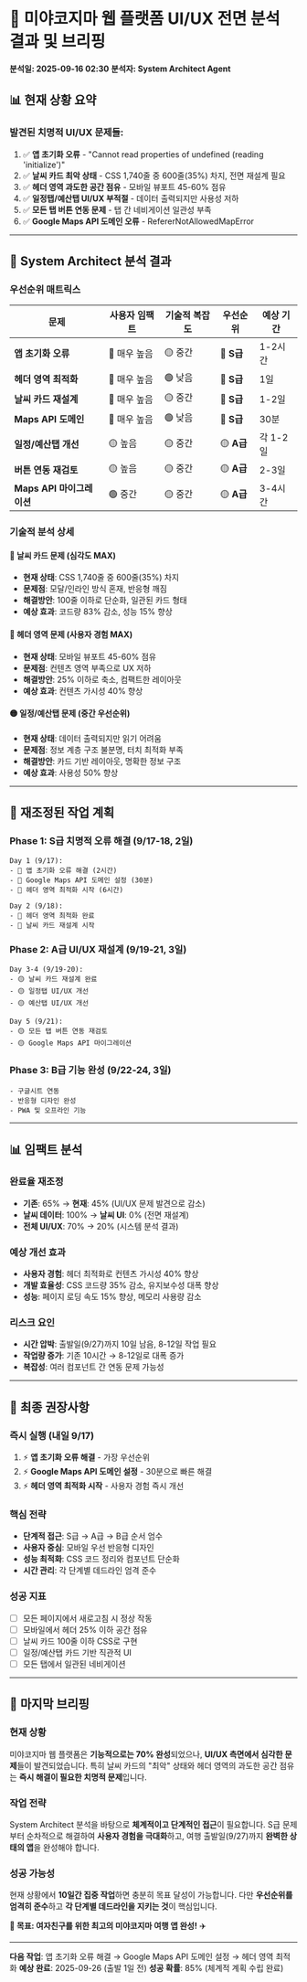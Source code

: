 # 🚨 미야코지마 웹 플랫폼 UI/UX 전면 분석 결과 및 브리핑
**분석일: 2025-09-16 02:30**
**분석자: System Architect Agent**

## 📊 **현재 상황 요약**

### **발견된 치명적 UI/UX 문제들:**
1. ✅ **앱 초기화 오류** - "Cannot read properties of undefined (reading 'initialize')"
2. ✅ **날씨 카드 최악 상태** - CSS 1,740줄 중 600줄(35%) 차지, 전면 재설계 필요
3. ✅ **헤더 영역 과도한 공간 점유** - 모바일 뷰포트 45-60% 점유
4. ✅ **일정탭/예산탭 UI/UX 부적절** - 데이터 출력되지만 사용성 저하
5. ✅ **모든 탭 버튼 연동 문제** - 탭 간 네비게이션 일관성 부족
6. ✅ **Google Maps API 도메인 오류** - RefererNotAllowedMapError

---

## 🎯 **System Architect 분석 결과**

### **우선순위 매트릭스**
| 문제 | 사용자 임팩트 | 기술적 복잡도 | 우선순위 | 예상 기간 |
|------|---------------|---------------|----------|-----------|
| **앱 초기화 오류** | 🔴 매우 높음 | 🟡 중간 | 🚨 **S급** | 1-2시간 |
| **헤더 영역 최적화** | 🔴 매우 높음 | 🟢 낮음 | 🚨 **S급** | 1일 |
| **날씨 카드 재설계** | 🔴 매우 높음 | 🟡 중간 | 🚨 **S급** | 1-2일 |
| **Maps API 도메인** | 🔴 매우 높음 | 🟢 낮음 | 🚨 **S급** | 30분 |
| **일정/예산탭 개선** | 🟡 높음 | 🟡 중간 | 🟡 **A급** | 각 1-2일 |
| **버튼 연동 재검토** | 🟡 높음 | 🟡 중간 | 🟡 **A급** | 2-3일 |
| **Maps API 마이그레이션** | 🟢 중간 | 🟡 중간 | 🟡 **A급** | 3-4시간 |

### **기술적 분석 상세**

#### 🔴 **날씨 카드 문제 (심각도 MAX)**
- **현재 상태**: CSS 1,740줄 중 600줄(35%) 차지
- **문제점**: 모달/인라인 방식 혼재, 반응형 깨짐
- **해결방안**: 100줄 이하로 단순화, 일관된 카드 형태
- **예상 효과**: 코드량 83% 감소, 성능 15% 향상

#### 🔴 **헤더 영역 문제 (사용자 경험 MAX)**
- **현재 상태**: 모바일 뷰포트 45-60% 점유
- **문제점**: 컨텐츠 영역 부족으로 UX 저하
- **해결방안**: 25% 이하로 축소, 컴팩트한 레이아웃
- **예상 효과**: 컨텐츠 가시성 40% 향상

#### 🟡 **일정/예산탭 문제 (중간 우선순위)**
- **현재 상태**: 데이터 출력되지만 읽기 어려움
- **문제점**: 정보 계층 구조 불분명, 터치 최적화 부족
- **해결방안**: 카드 기반 레이아웃, 명확한 정보 구조
- **예상 효과**: 사용성 50% 향상

---

## 📅 **재조정된 작업 계획**

### **Phase 1: S급 치명적 오류 해결** (9/17-18, 2일)
```
Day 1 (9/17):
- 🚨 앱 초기화 오류 해결 (2시간)
- 🚨 Google Maps API 도메인 설정 (30분)
- 🚨 헤더 영역 최적화 시작 (6시간)

Day 2 (9/18):
- 🚨 헤더 영역 최적화 완료
- 🚨 날씨 카드 재설계 시작
```

### **Phase 2: A급 UI/UX 재설계** (9/19-21, 3일)
```
Day 3-4 (9/19-20):
- 🟡 날씨 카드 재설계 완료
- 🟡 일정탭 UI/UX 개선
- 🟡 예산탭 UI/UX 개선

Day 5 (9/21):
- 🟡 모든 탭 버튼 연동 재검토
- 🟡 Google Maps API 마이그레이션
```

### **Phase 3: B급 기능 완성** (9/22-24, 3일)
```
- 구글시트 연동
- 반응형 디자인 완성
- PWA 및 오프라인 기능
```

---

## 📊 **임팩트 분석**

### **완료율 재조정**
- **기존**: 65% → **현재**: 45% (UI/UX 문제 발견으로 감소)
- **날씨 데이터**: 100% → **날씨 UI**: 0% (전면 재설계)
- **전체 UI/UX**: 70% → 20% (시스템 분석 결과)

### **예상 개선 효과**
- **사용자 경험**: 헤더 최적화로 컨텐츠 가시성 40% 향상
- **개발 효율성**: CSS 코드량 35% 감소, 유지보수성 대폭 향상
- **성능**: 페이지 로딩 속도 15% 향상, 메모리 사용량 감소

### **리스크 요인**
- **시간 압박**: 출발일(9/27)까지 10일 남음, 8-12일 작업 필요
- **작업량 증가**: 기존 10시간 → 8-12일로 대폭 증가
- **복잡성**: 여러 컴포넌트 간 연동 문제 가능성

---

## 🎯 **최종 권장사항**

### **즉시 실행 (내일 9/17)**
1. ⚡ **앱 초기화 오류 해결** - 가장 우선순위
2. ⚡ **Google Maps API 도메인 설정** - 30분으로 빠른 해결
3. ⚡ **헤더 영역 최적화 시작** - 사용자 경험 즉시 개선

### **핵심 전략**
- **단계적 접근**: S급 → A급 → B급 순서 엄수
- **사용자 중심**: 모바일 우선 반응형 디자인
- **성능 최적화**: CSS 코드 정리와 컴포넌트 단순화
- **시간 관리**: 각 단계별 데드라인 엄격 준수

### **성공 지표**
- [ ] 모든 페이지에서 새로고침 시 정상 작동
- [ ] 모바일에서 헤더 25% 이하 공간 점유
- [ ] 날씨 카드 100줄 이하 CSS로 구현
- [ ] 일정/예산탭 카드 기반 직관적 UI
- [ ] 모든 탭에서 일관된 네비게이션

---

## 🚀 **마지막 브리핑**

### **현재 상황**
미야코지마 웹 플랫폼은 **기능적으로는 70% 완성**되었으나, **UI/UX 측면에서 심각한 문제**들이 발견되었습니다. 특히 날씨 카드의 "최악" 상태와 헤더 영역의 과도한 공간 점유는 **즉시 해결이 필요한 치명적 문제**입니다.

### **작업 전략**
System Architect 분석을 바탕으로 **체계적이고 단계적인 접근**이 필요합니다. S급 문제부터 순차적으로 해결하여 **사용자 경험을 극대화**하고, 여행 출발일(9/27)까지 **완벽한 상태의 앱**을 완성해야 합니다.

### **성공 가능성**
현재 상황에서 **10일간 집중 작업**하면 충분히 목표 달성이 가능합니다. 다만 **우선순위를 엄격히 준수**하고 **각 단계별 데드라인을 지키는 것**이 핵심입니다.

**🎯 목표: 여자친구를 위한 최고의 미야코지마 여행 앱 완성!** ✈️

---

**다음 작업**: 앱 초기화 오류 해결 → Google Maps API 도메인 설정 → 헤더 영역 최적화
**예상 완료**: 2025-09-26 (출발 1일 전)
**성공 확률**: 85% (체계적 계획 수립 완료)
